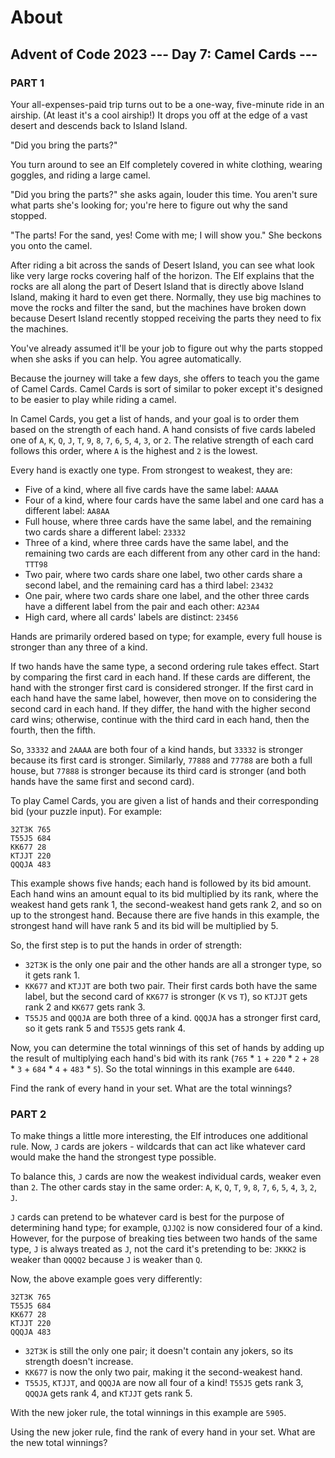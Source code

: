 # About

## Advent of Code 2023 --- Day 7: Camel Cards ---

### PART 1

Your all-expenses-paid trip turns out to be a one-way, five-minute ride in an airship. (At least it's a cool airship!) It drops you off at the edge of a vast desert and descends back to Island Island.

"Did you bring the parts?"

You turn around to see an Elf completely covered in white clothing, wearing goggles, and riding a large camel.

"Did you bring the parts?" she asks again, louder this time. You aren't sure what parts she's looking for; you're here to figure out why the sand stopped.

"The parts! For the sand, yes! Come with me; I will show you." She beckons you onto the camel.

After riding a bit across the sands of Desert Island, you can see what look like very large rocks covering half of the horizon. The Elf explains that the rocks are all along the part of Desert Island that is directly above Island Island, making it hard to even get there. Normally, they use big machines to move the rocks and filter the sand, but the machines have broken down because Desert Island recently stopped receiving the parts they need to fix the machines.

You've already assumed it'll be your job to figure out why the parts stopped when she asks if you can help. You agree automatically.

Because the journey will take a few days, she offers to teach you the game of Camel Cards. Camel Cards is sort of similar to poker except it's designed to be easier to play while riding a camel.

In Camel Cards, you get a list of hands, and your goal is to order them based on the strength of each hand. A hand consists of five cards labeled one of ``A``, ``K``, ``Q``, ``J``, ``T``, ``9``, ``8``, ``7``, ``6``, ``5``, ``4``, ``3``, or ``2``. The relative strength of each card follows this order, where ``A`` is the highest and ``2`` is the lowest.

Every hand is exactly one type. From strongest to weakest, they are:

- Five of a kind, where all five cards have the same label: ``AAAAA``
- Four of a kind, where four cards have the same label and one card has a different label: ``AA8AA``
- Full house, where three cards have the same label, and the remaining two cards share a different label: ``23332``
- Three of a kind, where three cards have the same label, and the remaining two cards are each different from any other card in the hand: ``TTT98``
- Two pair, where two cards share one label, two other cards share a second label, and the remaining card has a third label: ``23432``
- One pair, where two cards share one label, and the other three cards have a different label from the pair and each other: ``A23A4``
- High card, where all cards' labels are distinct: ``23456``

Hands are primarily ordered based on type; for example, every full house is stronger than any three of a kind.

If two hands have the same type, a second ordering rule takes effect. Start by comparing the first card in each hand. If these cards are different, the hand with the stronger first card is considered stronger. If the first card in each hand have the same label, however, then move on to considering the second card in each hand. If they differ, the hand with the higher second card wins; otherwise, continue with the third card in each hand, then the fourth, then the fifth.

So, ``33332`` and ``2AAAA`` are both four of a kind hands, but ``33332`` is stronger because its first card is stronger. Similarly, ``77888`` and ``77788`` are both a full house, but ``77888`` is stronger because its third card is stronger (and both hands have the same first and second card).

To play Camel Cards, you are given a list of hands and their corresponding bid (your puzzle input). For example:

```
32T3K 765
T55J5 684
KK677 28
KTJJT 220
QQQJA 483
```

This example shows five hands; each hand is followed by its bid amount. Each hand wins an amount equal to its bid multiplied by its rank, where the weakest hand gets rank 1, the second-weakest hand gets rank 2, and so on up to the strongest hand. Because there are five hands in this example, the strongest hand will have rank 5 and its bid will be multiplied by 5.

So, the first step is to put the hands in order of strength:

- ``32T3K`` is the only one pair and the other hands are all a stronger type, so it gets rank 1.
- ``KK677`` and ``KTJJT`` are both two pair. Their first cards both have the same label, but the second card of ``KK677`` is stronger (``K`` vs ``T``), so ``KTJJT`` gets rank 2 and ``KK677`` gets rank 3.
- ``T55J5`` and ``QQQJA`` are both three of a kind. ``QQQJA`` has a stronger first card, so it gets rank 5 and ``T55J5`` gets rank 4.

Now, you can determine the total winnings of this set of hands by adding up the result of multiplying each hand's bid with its rank (``765`` * ``1`` + ``220`` * ``2`` + ``28`` * ``3`` + ``684`` * ``4`` + ``483`` * ``5``). So the total winnings in this example are ``6440``.

Find the rank of every hand in your set. What are the total winnings?

### PART 2

To make things a little more interesting, the Elf introduces one additional rule. Now, ``J`` cards are jokers - wildcards that can act like whatever card would make the hand the strongest type possible.

To balance this, ``J`` cards are now the weakest individual cards, weaker even than ``2``. The other cards stay in the same order: ``A``, ``K``, ``Q``, ``T``, ``9``, ``8``, ``7``, ``6``, ``5``, ``4``, ``3``, ``2``, ``J``.

``J`` cards can pretend to be whatever card is best for the purpose of determining hand type; for example, ``QJJQ2`` is now considered four of a kind. However, for the purpose of breaking ties between two hands of the same type, ``J`` is always treated as ``J``, not the card it's pretending to be: ``JKKK2`` is weaker than ``QQQQ2`` because ``J`` is weaker than ``Q``.

Now, the above example goes very differently:

```
32T3K 765
T55J5 684
KK677 28
KTJJT 220
QQQJA 483
```

- ``32T3K`` is still the only one pair; it doesn't contain any jokers, so its strength doesn't increase.
- ``KK677`` is now the only two pair, making it the second-weakest hand.
- ``T55J5``, ``KTJJT``, and ``QQQJA`` are now all four of a kind! ``T55J5`` gets rank 3, ``QQQJA`` gets rank 4, and ``KTJJT`` gets rank 5.

With the new joker rule, the total winnings in this example are ``5905``.

Using the new joker rule, find the rank of every hand in your set. What are the new total winnings?